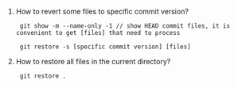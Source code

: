 1. How to revert some files to specific commit version?

        git show -m --name-only -1 // show HEAD commit files, it is convenient to get [files] that need to process

        git restore -s [specific commit version] [files]


2. How to restore all files in the current directory?

        git restore .